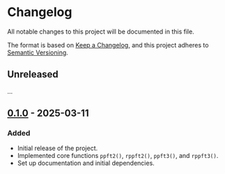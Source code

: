 # Changelog

All notable changes to this project will be documented in this file.

The format is based on [Keep a Changelog](https://keepachangelog.com/en/1.1.0/),
and this project adheres to [Semantic Versioning](https://semver.org/spec/v2.0.0.html).

## Unreleased

...

## [0.1.0] - 2025-03-11

### Added

- Initial release of the project.
- Implemented core functions `ppft2()`, `rppft2()`, `ppft3()`, and `rppft3()`.
- Set up documentation and initial dependencies.

[unreleased]: https://github.com/jnk22/ppft-py/compare/v0.1.0...HEAD
[0.1.0]: https://github.com/jnk22/ppft-py/releases/tag/v0.1.0
